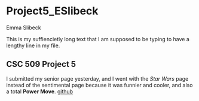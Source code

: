 # Project5_ESlibeck
Emma Slibeck

This is my suffiencietly long text that I am supposed to be typing to have a lengthy line in my file.
## CSC 509 Project 5
I submitted my senior page yesterday, and I went with the *Star Wars* page instead of the sentimental page because it was funnier and cooler, and also a total **Power Move**.
[github](https://www.github.com)
